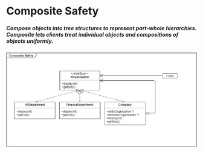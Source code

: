 # Composite Safety

##### Compose objects into tree structures to represent part-whole hierarchies. Composite lets clients treat individual objects and compositions of objects uniformly.

![alt text](UML.jpg)
